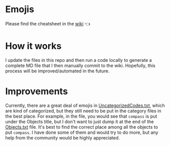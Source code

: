 # Emojis
Please find the cheatsheet in the [wiki](https://github.com/itecompro/markdown-emoji-cheatsheet/wiki) :point_left:

# How it works
I update the files in this repo and then run a code locally to generate a complete MD file that I then manually commit to the wiki. Hopefully, this process will be improved/automated in the future.

# Improvements
Currently, there are a great deal of emojis in [UncategorizedCodes.txt](https://github.com/itecompro/markdown-emoji-cheatsheet/blob/master/UncategorizedCodes.txt), which are kind of categorized, but they still need to be put in the category files in the best place. For example, in the file, you would see that `compass` is put under the Objects title, but I don't want to just dump it at the end of the [Objects.txt](https://github.com/itecompro/markdown-emoji-cheatsheet/blob/master/Categories/Objects.txt) file. It's best to find the correct place among all the objects to put `compass`. I have done some of them and would try to do more, but any help from the community would be highly appreciated.